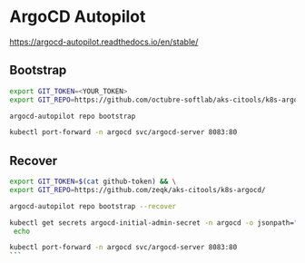 # ArgoCD Autopilot

https://argocd-autopilot.readthedocs.io/en/stable/

## Bootstrap

```bash
export GIT_TOKEN=<YOUR_TOKEN>
export GIT_REPO=https://github.com/octubre-softlab/aks-citools/k8s-argocd

argocd-autopilot repo bootstrap
```

```bash
kubectl port-forward -n argocd svc/argocd-server 8083:80
```

## Recover

````bash
export GIT_TOKEN=$(cat github-token) && \
export GIT_REPO=https://github.com/zeqk/aks-citools/k8s-argocd/

argocd-autopilot repo bootstrap --recover

kubectl get secrets argocd-initial-admin-secret -n argocd -o jsonpath="{.data.password}" | base64 -d;
 echo

kubectl port-forward -n argocd svc/argocd-server 8083:80
```